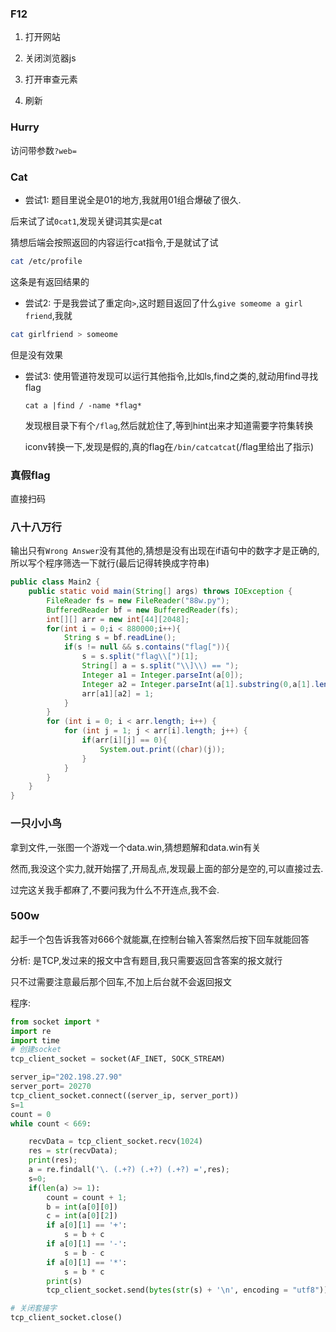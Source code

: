 ### F12

1. 打开网站

2. 关闭浏览器js
3. 打开审查元素
4. 刷新

### Hurry

访问带参数`?web=`

### Cat

* 尝试1: 题目里说全是01的地方,我就用01组合爆破了很久.

后来试了试`0cat1`,发现关键词其实是cat

猜想后端会按照返回的内容运行cat指令,于是就试了试

```bash
cat /etc/profile
```

这条是有返回结果的

* 尝试2: 于是我尝试了重定向`>`,这时题目返回了什么`give someome a girl friend`,我就

```bash
cat girlfriend > someome
```

但是没有效果

* 尝试3: 使用管道符发现可以运行其他指令,比如ls,find之类的,就动用find寻找flag

  ```bas
  cat a |find / -name *flag*
  ```

  发现根目录下有个`/flag`,然后就尬住了,等到hint出来才知道需要字符集转换

  iconv转换一下,发现是假的,真的flag在`/bin/catcatcat`(/flag里给出了指示)

### 真假flag

直接扫码

### 八十八万行

输出只有`Wrong Answer`没有其他的,猜想是没有出现在if语句中的数字才是正确的,所以写个程序筛选一下就行(最后记得转换成字符串)

```java
public class Main2 {
    public static void main(String[] args) throws IOException {
        FileReader fs = new FileReader("88w.py");
        BufferedReader bf = new BufferedReader(fs);
        int[][] arr = new int[44][2048];
        for(int i = 0;i < 880000;i++){
            String s = bf.readLine();
            if(s != null && s.contains("flag[")){
                s = s.split("flag\\[")[1];
                String[] a = s.split("\\]\\) == ");
                Integer a1 = Integer.parseInt(a[0]);
                Integer a2 = Integer.parseInt(a[1].substring(0,a[1].length() - 1));
                arr[a1][a2] = 1;
            }
        }
        for (int i = 0; i < arr.length; i++) {
            for (int j = 1; j < arr[i].length; j++) {
                if(arr[i][j] == 0){
                    System.out.print((char)(j));
                }
            }
        }
    }
}
```

### 一只小小鸟

拿到文件,一张图一个游戏一个data.win,猜想题解和data.win有关

然而,我没这个实力,就开始摆了,开局乱点,发现最上面的部分是空的,可以直接过去.

过完这关我手都麻了,不要问我为什么不开连点,我不会.

### 500w

起手一个包告诉我答对666个就能赢,在控制台输入答案然后按下回车就能回答

分析: 是TCP,发过来的报文中含有题目,我只需要返回含答案的报文就行

只不过需要注意最后那个回车,不加上后台就不会返回报文

程序:

```python
from socket import *
import re
import time
# 创建socket
tcp_client_socket = socket(AF_INET, SOCK_STREAM)

server_ip="202.198.27.90"
server_port= 20270
tcp_client_socket.connect((server_ip, server_port))
s=1
count = 0
while count < 669:

	recvData = tcp_client_socket.recv(1024)
	res = str(recvData);
	print(res);
	a = re.findall('\. (.+?) (.+?) (.+?) =',res);
	s=0;
	if(len(a) >= 1):
		count = count + 1;
		b = int(a[0][0])
		c = int(a[0][2])
		if a[0][1] == '+':
			s = b + c
		if a[0][1] == '-':
			s = b - c	
		if a[0][1] == '*':
			s = b * c	
		print(s)
		tcp_client_socket.send(bytes(str(s) + '\n', encoding = "utf8"))

# 关闭套接字
tcp_client_socket.close()
```

